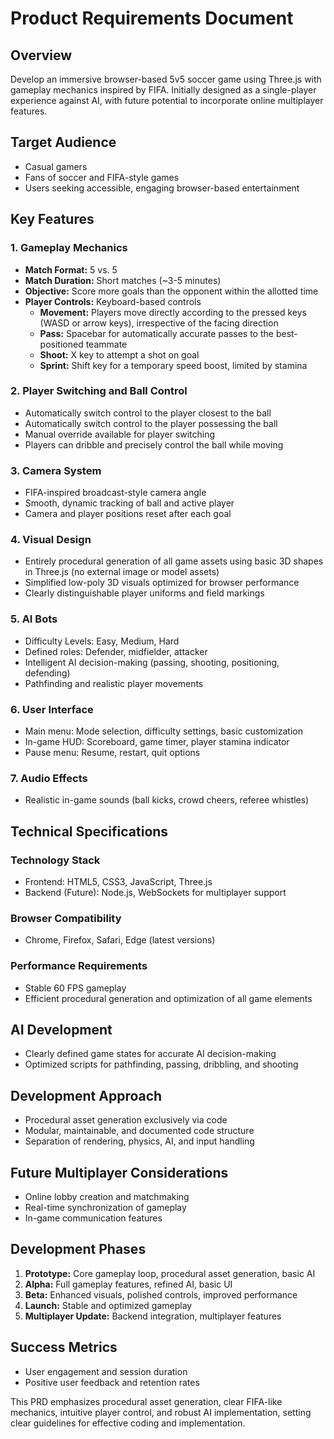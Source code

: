 # Product Requirements Document

## Overview
Develop an immersive browser-based 5v5 soccer game using Three.js with gameplay mechanics inspired by FIFA. Initially designed as a single-player experience against AI, with future potential to incorporate online multiplayer features.

## Target Audience
- Casual gamers
- Fans of soccer and FIFA-style games
- Users seeking accessible, engaging browser-based entertainment

## Key Features

### 1. Gameplay Mechanics
- **Match Format:** 5 vs. 5
- **Match Duration:** Short matches (~3-5 minutes)
- **Objective:** Score more goals than the opponent within the allotted time
- **Player Controls:** Keyboard-based controls
  - **Movement:** Players move directly according to the pressed keys (WASD or arrow keys), irrespective of the facing direction
  - **Pass:** Spacebar for automatically accurate passes to the best-positioned teammate
  - **Shoot:** X key to attempt a shot on goal
  - **Sprint:** Shift key for a temporary speed boost, limited by stamina

### 2. Player Switching and Ball Control
- Automatically switch control to the player closest to the ball
- Automatically switch control to the player possessing the ball
- Manual override available for player switching
- Players can dribble and precisely control the ball while moving

### 3. Camera System
- FIFA-inspired broadcast-style camera angle
- Smooth, dynamic tracking of ball and active player
- Camera and player positions reset after each goal

### 4. Visual Design
- Entirely procedural generation of all game assets using basic 3D shapes in Three.js (no external image or model assets)
- Simplified low-poly 3D visuals optimized for browser performance
- Clearly distinguishable player uniforms and field markings

### 5. AI Bots
- Difficulty Levels: Easy, Medium, Hard
- Defined roles: Defender, midfielder, attacker
- Intelligent AI decision-making (passing, shooting, positioning, defending)
- Pathfinding and realistic player movements

### 6. User Interface
- Main menu: Mode selection, difficulty settings, basic customization
- In-game HUD: Scoreboard, game timer, player stamina indicator
- Pause menu: Resume, restart, quit options

### 7. Audio Effects
- Realistic in-game sounds (ball kicks, crowd cheers, referee whistles)

## Technical Specifications

### Technology Stack
- Frontend: HTML5, CSS3, JavaScript, Three.js
- Backend (Future): Node.js, WebSockets for multiplayer support

### Browser Compatibility
- Chrome, Firefox, Safari, Edge (latest versions)

### Performance Requirements
- Stable 60 FPS gameplay
- Efficient procedural generation and optimization of all game elements

## AI Development
- Clearly defined game states for accurate AI decision-making
- Optimized scripts for pathfinding, passing, dribbling, and shooting

## Development Approach
- Procedural asset generation exclusively via code
- Modular, maintainable, and documented code structure
- Separation of rendering, physics, AI, and input handling

## Future Multiplayer Considerations
- Online lobby creation and matchmaking
- Real-time synchronization of gameplay
- In-game communication features

## Development Phases
1. **Prototype:** Core gameplay loop, procedural asset generation, basic AI
2. **Alpha:** Full gameplay features, refined AI, basic UI
3. **Beta:** Enhanced visuals, polished controls, improved performance
4. **Launch:** Stable and optimized gameplay
5. **Multiplayer Update:** Backend integration, multiplayer features

## Success Metrics
- User engagement and session duration
- Positive user feedback and retention rates

This PRD emphasizes procedural asset generation, clear FIFA-like mechanics, intuitive player control, and robust AI implementation, setting clear guidelines for effective coding and implementation.

